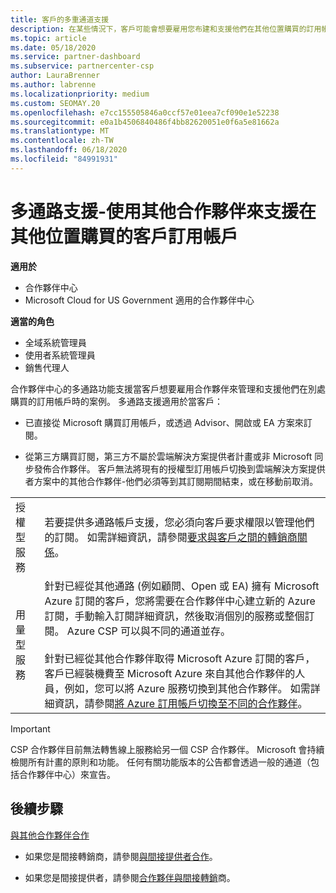 ```yaml
---
title: 客戶的多重通道支援
description: 在某些情況下，客戶可能會想要雇用您布建和支援他們在其他位置購買的訂用帳戶。
ms.topic: article
ms.date: 05/18/2020
ms.service: partner-dashboard
ms.subservice: partnercenter-csp
author: LauraBrenner
ms.author: labrenne
ms.localizationpriority: medium
ms.custom: SEOMAY.20
ms.openlocfilehash: e7cc155505846a0ccf57e01eea7cf090e1e52238
ms.sourcegitcommit: e0a1b4506840486f4bb82620051e0f6a5e81662a
ms.translationtype: MT
ms.contentlocale: zh-TW
ms.lasthandoff: 06/18/2020
ms.locfileid: "84991931"
---
```

# <a name="multi-channel-support---using-other-partners-to-support-customer-subscriptions-purchased-elsewhere"></a>多通路支援-使用其他合作夥伴來支援在其他位置購買的客戶訂用帳戶

**適用於**

- 合作夥伴中心
- Microsoft Cloud for US Government 適用的合作夥伴中心

**適當的角色**

- 全域系統管理員
- 使用者系統管理員
- 銷售代理人

合作夥伴中心的多通路功能支援當客戶想要雇用合作夥伴來管理和支援他們在別處購買的訂用帳戶時的案例。 多通路支援適用於當客戶：

- 已直接從 Microsoft 購買訂用帳戶，或透過 Advisor、開啟或 EA 方案來訂閱。

- 從第三方購買訂閱，第三方不屬於雲端解決方案提供者計畫或非 Microsoft 同步發佈合作夥伴。 客戶無法將現有的授權型訂用帳戶切換到雲端解決方案提供者方案中的其他合作夥伴-他們必須等到其訂閱期間結束，或在移動前取消。

| | |
|---------|---------|
|授權型服務    | 若要提供多通路帳戶支援，您必須向客戶要求權限以管理他們的訂閱。 如需詳細資訊，請參閱[要求與客戶之間的轉銷商關係](request-a-relationship-with-a-customer.md)。   |
|用量型服務     |  針對已經從其他通路 (例如顧問、Open 或 EA) 擁有 Microsoft Azure 訂閱的客戶，您將需要在合作夥伴中心建立新的 Azure 訂閱，手動輸入訂閱詳細資訊，然後取消個別的服務或整個訂閱。 Azure CSP 可以與不同的通道並存。<br/><br/> 針對已經從其他合作夥伴取得 Microsoft Azure 訂閱的客戶，客戶已經裝機費至 Microsoft Azure 來自其他合作夥伴的人員，例如，您可以將 Azure 服務切換到其他合作夥伴。  如需詳細資訊，請參閱[將 Azure 訂用帳戶切換至不同的合作夥伴](switch-azure-subscriptions-to-a-different-partner.md)。 |

> [!IMPORTANT]  
> CSP 合作夥伴目前無法轉售線上服務給另一個 CSP 合作夥伴。 Microsoft 會持續檢閱所有計畫的原則和功能。 任何有關功能版本的公告都會透過一般的通道（包括合作夥伴中心）來宣告。

## <a name="next-steps"></a>後續步驟

[與其他合作夥伴合作](work-with-other-partners.md)

- 如果您是間接轉銷商，請參閱[與間接提供者合作](indirect-reseller-tasks-in-partner-center.md)。

- 如果您是間接提供者，請參閱[合作夥伴與間接轉銷](indirect-provider-tasks-in-partner-center.md)商。

